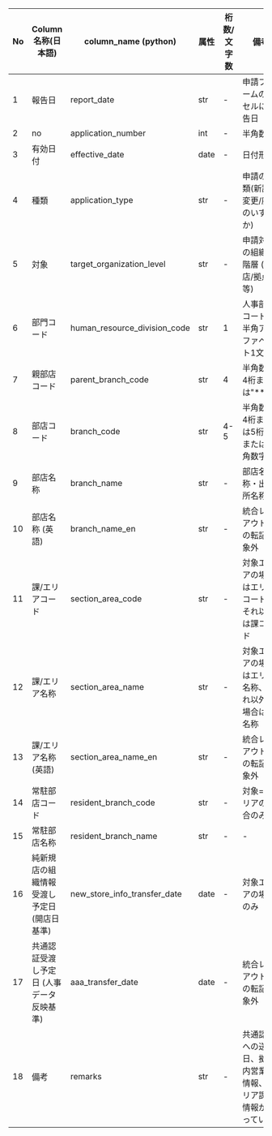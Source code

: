 | No | Column名称(日本語) | column_name (python) | 属性 | 桁数/文字数 | 備考 |
|----|-------------------|---------------------|------|------------|------|
| 1 | 報告日 | report_date | str | - | 申請フォームのA2セルに報告日 |
| 2 | no | application_number | int | - | 半角数字 |
| 3 | 有効日付 | effective_date | date | - | 日付形式 |
| 4 | 種類 | application_type | str | - | 申請の種類(新設/変更/廃止のいずれか) |
| 5 | 対象 | target_organization_level | str | - | 申請対象の組織の階層 (部店/拠点等) |
| 6 | 部門コード | human_resource_division_code | str | 1 | 人事部門コード。半角アルファベット1文字 |
| 7 | 親部店コード | parent_branch_code | str | 4 | 半角数字4桁または"****" |
| 8 | 部店コード | branch_code | str | 4-5 | 半角数字4桁または5桁、または半角数字 |
| 9 | 部店名称 | branch_name | str | - | 部店名称・出張所名称 |
| 10 | 部店名称 (英語) | branch_name_en | str | - | 統合レイアウトへの転記対象外 |
| 11 | 課/エリアコード | section_area_code | str | - | 対象エリアの場合はエリアコード、それ以外は課コード |
| 12 | 課/エリア名称 | section_area_name | str | - | 対象エリアの場合はエリア名称、それ以外の場合は課名称 |
| 13 | 課/エリア名称(英語) | section_area_name_en | str | - | 統合レイアウトへの転記対象外 |
| 14 | 常駐部店コード | resident_branch_code | str | - | 対象=エリアの場合のみ |
| 15 | 常駐部店名称 | resident_branch_name | str | - | - |
| 16 | 純新規店の組織情報受渡し予定日 (開店日基準) | new_store_info_transfer_date | date | - | 対象エリアの場合のみ |
| 17 | 共通認証受渡し予定日 (人事データ反映基準) | aaa_transfer_date | date | - | 統合レイアウトへの転記対象外 |
| 18 | 備考 | remarks | str | - | 共通認証への送信日、拠点内営業部情報、エリア課Gr情報が入っている |
